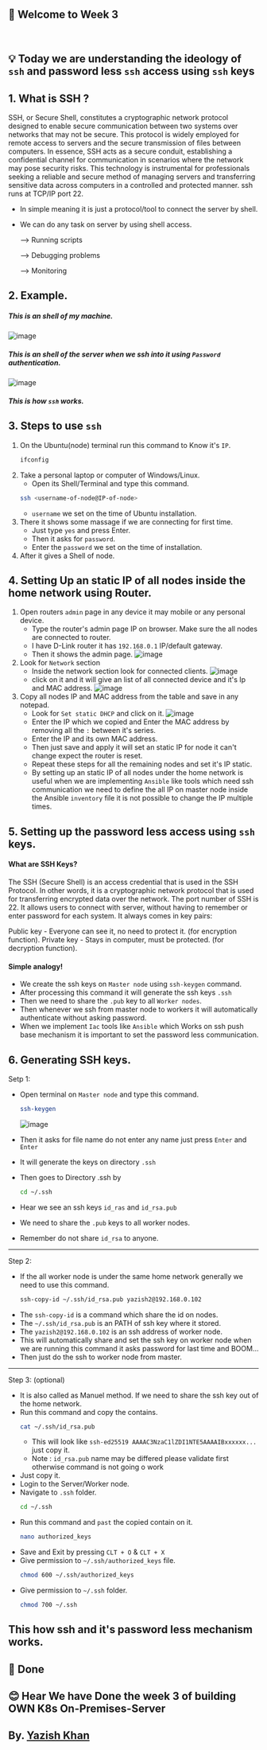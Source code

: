 ## 🚀 Welcome to Week 3
<br>

## 💡 Today we are understanding the ideology of `ssh` and password less `ssh` access using `ssh` keys 

## 1. What is SSH ?
SSH, or Secure Shell, constitutes a cryptographic network protocol designed to enable secure communication between two systems over networks that may not be secure. This protocol is widely employed for remote access to servers and the secure transmission of files between computers. In essence, SSH acts as a secure conduit, establishing a confidential channel for communication in scenarios where the network may pose security risks. This technology is instrumental for professionals seeking a reliable and secure method of managing servers and transferring sensitive data across computers in a controlled and protected manner. ssh runs at TCP/IP port 22. 
 
 - In simple meaning it is just a protocol/tool to connect the server by shell.
 - We can do any task on server by using shell access.

    --> Running scripts 

    --> Debugging problems

    --> Monitoring 

## 2. Example.
##### This is an shell of my machine. 
![image](https://github.com/user-attachments/assets/695777b8-b8b5-4491-bd26-a47e566463d1)


##### This is an shell of the server when we ssh into it using `Password` authentication.
![image](https://github.com/user-attachments/assets/ef9c0185-9f35-4e05-a082-a2d94c911ef9)

##### This is how `ssh` works.

## 3. Steps to use `ssh`

1. On the Ubuntu(node) terminal run this command to Know it's `IP`.
    ````bash
    ifconfig
    ````
2. Take a personal laptop or computer of Windows/Linux.
    - Open its Shell/Terminal and type this command.
    ````bash
    ssh <username-of-node@IP-of-node>
    ````
    - `username` we set on the time of Ubuntu installation.
3. There it shows some massage if we are connecting for first time.
    - Just type `yes` and press Enter.
    - Then it asks for `password`.
    - Enter the `password` we set on the time of installation.
4. After it gives a Shell of node.

## 4. Setting Up an static IP of all nodes inside the home network using Router.
1. Open routers `admin` page in any device it may mobile or any personal device.
    - Type the router's admin page IP on browser. Make sure the all nodes are connected to router.
    - I have D-Link router it has `192.168.0.1` IP/default gateway.
    - Then it shows the admin page.
    ![image](https://github.com/user-attachments/assets/4970eed4-5235-4944-ac70-bc45cd7804a3)
2. Look for `Network` section 
    - Inside the network section look for connected clients.
    ![image](https://github.com/user-attachments/assets/6f12ea1a-98a2-4ee9-9616-a8b46a628709)
    - click on it and it will give an list of all connected device and it's Ip and MAC address.
    ![image](https://github.com/user-attachments/assets/9cbb4ff6-1474-4020-911c-9c20b8399fa2)
3. Copy all nodes IP and MAC address from the table and save in any notepad.
    - Look for `Set static DHCP` and click on it.
    ![image](https://github.com/user-attachments/assets/9549f3a7-2750-4ee8-b02f-0a41551a4cda)
    - Enter the IP which we copied and Enter the MAC address by removing all the `:` between it's series.
    - Enter the IP and its own MAC address.
    - Then just save and apply it will set an static IP for node it can't change expect the router is reset.
    - Repeat these steps for all the remaining nodes and set it's IP static.
    - By setting up an static IP of all nodes under the home network is useful when we are implementing `Ansible` like tools which need ssh communication we need to define the all IP on master node inside the Ansible `inventory` file it is not possible to change the IP multiple times.

## 5. Setting up the password less access using `ssh` keys.
#### What are SSH Keys?
The SSH (Secure Shell) is an access credential that is used in the SSH Protocol. In other words, it is a cryptographic network protocol that is used for transferring encrypted data over the network. The port number of SSH is 22. It allows users to connect with server, without having to remember or enter password for each system. It always comes in key pairs:

Public key - Everyone can see it, no need to protect it. (for encryption function).
Private key - Stays in computer, must be protected. (for decryption function).
#### Simple analogy!
 - We create the ssh keys on `Master node` using `ssh-keygen` command.
 - After processing this command it will generate the ssh keys `.ssh` 
 - Then we need to share the `.pub` key to all `Worker nodes`.
 - Then whenever we ssh from master node to workers it will automatically authenticate without asking password. 
 - When we implement `Iac` tools like `Ansible` which Works on ssh push base mechanism it is important to set the password less communication.

 ## 6. Generating SSH keys.
 Setp 1:
 - Open terminal on `Master node` and type this command.
    ````bash
    ssh-keygen
    ````
    ![image](https://github.com/user-attachments/assets/4115c98c-d26b-494c-a477-bc2411bda59c)

 - Then it asks for file name do not enter any name just press `Enter` and `Enter`
 - It will generate the keys on directory `.ssh`
 - Then goes to Directory .ssh by
    ````bash
    cd ~/.ssh
    ````
 - Hear we see an ssh keys `id_ras` and `id_rsa.pub`  
 - We need to share the `.pub` keys to all worker nodes.
 - Remember do not share `id_rsa` to anyone.
----
Step 2:
- If the all worker node is under the same home network generally we need to use this command.
    ````bash
    ssh-copy-id ~/.ssh/id_rsa.pub yazish2@192.168.0.102
    ````
- The `ssh-copy-id` is a command which share the id on nodes.
- The `~/.ssh/id_rsa.pub` is an PATH of ssh key where it stored.
- The `yazish2@192.168.0.102` is an ssh address of worker node.
- This will automatically share and set the ssh key on worker node when we are running this command it asks password for last time and BOOM...
- Then just do the ssh to worker node from master. 
-----
Step 3: (optional)
- It is also called as Manuel method. If we need to share the ssh key out of the home network.
- Run this command and copy the contains.
    ````bash
    cat ~/.ssh/id_rsa.pub
    ````
    - This will look like `ssh-ed25519 AAAAC3NzaC1lZDI1NTE5AAAAIBxxxxxx...` just copy it.
    - Note : `id_rsa.pub` name may be differed please validate first otherwise command is not going o work 
- Just copy it.
- Login to the Server/Worker node.
- Navigate to `.ssh` folder.
    ````bash
    cd ~/.ssh
    ````
- Run this command and `past` the copied contain on it.
    ````bash
    nano authorized_keys
    ````
- Save and Exit by pressing `CLT + O` & `CLT + X`
- Give permission to `~/.ssh/authorized_keys` file.
    ````bash
    chmod 600 ~/.ssh/authorized_keys
    ````
- Give permission to `~/.ssh` folder.
    ````bash
    chmod 700 ~/.ssh
    ````
## This how ssh and it's password less mechanism works.

## 🥳 Done
## 😊 Hear We have Done the week 3 of building OWN K8s On-Premises-Server 

## By. [Yazish Khan](https://www.linkedin.com/in/yazish-khan-3634752b7?utm_source=share&utm_campaign=share_via&utm_content=profile&utm_medium=android_app)